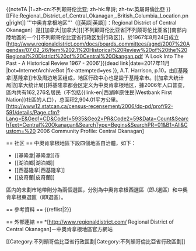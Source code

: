 {{noteTA
|1=zh-cn:不列颠哥伦比亚; zh-hk:卑詩; zh-tw:英屬哥倫比亞
}}
[[File:Regional_District_of_Central_Okanagan,_British_Columbia_Location.png|right]]
'''中奥肯拿根地区'''（[[英語|英語]]：Regional District of Central Okanagan）是[[加拿大|加拿大]][[不列颠哥伦比亚省|不列颠哥伦比亚省]]南部内陸地區的一个[[不列颠哥伦比亚省行政区划|行政区]]，於1967年8月24日成立<ref>[http://www.regionaldistrict.com/docs/boards_committees/agnd/2007%20Agendas/07_02_26/Item%202.1%20Historical%20Review%20of%20the%20Regional%20District%20of%20Central%20Okangan.pdf 'A Look Into The Past - A Historical Review 1967 - 2006']{{dead link|date=2017年11月 |bot=InternetArchiveBot |fix-attempted=yes }}, A.T. Harrison, p.10</ref>，由[[基隆拿|基隆拿]]市及周边地区组成，地区行政中心也是設于基隆拿市。[[加拿大统计局|加拿大统计局]]将基隆拿都会区定义为中奥肯拿根地区，據2006年人口普查，區内共有162,276名居民（不包括{{link-en|西湖岸原住民|Westbank First Nation}}社區的人口），总面积2,904.01平方公里。<ref>[http://www12.statcan.ca/census-recensement/2006/dp-pd/prof/92-591/details/Page.cfm?Lang=E&Geo1=CD&Code1=5935&Geo2=PR&Code2=59&Data=Count&SearchText=Central%20Okanagan&SearchType=Begins&SearchPR=01&B1=All&Custom=%20 2006 Community Profile: Central Okanagan]</ref>

== 社区 ==
中奧肯拿根地區下設四個地區自治體，如下：
* [[基隆拿|基隆拿]]市
* [[湖泊鄉|湖泊鄉]]
* [[西基隆拿|西基隆拿]]
* [[皮奇蘭|皮奇蘭]]

區内的未劃市地帶則分為兩個選區，分別為中奧肯拿根西選區（即J選區）和中奧肯拿根東選區（即I選區）。

== 參考資料 ==
{{reflist|2}}

== 外部連結 ==
*[http://www.regionaldistrict.com/ Regional District of Central Okanagan]－中奧肯拿根地區官方網站

[[Category:不列顛哥倫比亞省行政區劃|Category:不列顛哥倫比亞省行政區劃]]